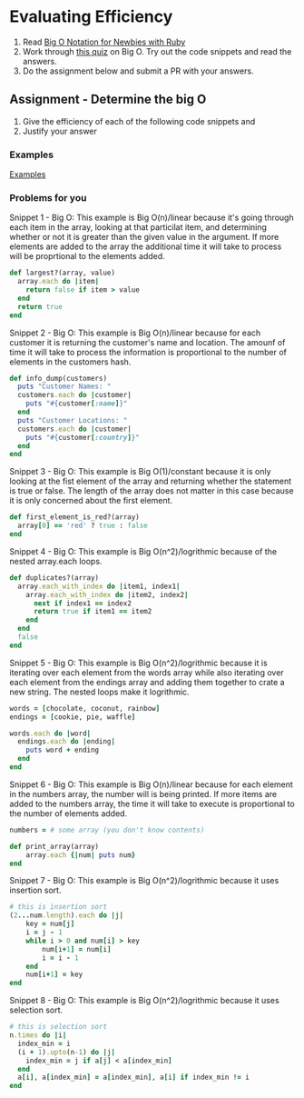 # Evaluating Efficiency

1. Read [Big O Notation for Newbies with Ruby](http://www.datakicks.com/2016/06/04/big-o-notation.html)
2. Work through [this quiz](http://www.codequizzes.com/computer-science/beginner/big-o-algorithms) on Big O. Try out the code snippets and read the answers.
3. Do the assignment below and submit a PR with your answers.


## Assignment - Determine the big O
1) Give the efficiency of each of the following code snippets and
2) Justify your answer

### Examples
[Examples](examples.md)

### Problems for you

Snippet 1 - Big O:
This example is Big O(n)/linear because it's going through each item in the array, looking at that particilat item, and determining whether or not it is greater than the given value in the argument. If more elements are added to the array the additional time it will take to process will be proprtional to the elements added.

```ruby
def largest?(array, value)
  array.each do |item|
    return false if item > value
  end
  return true
end
```

Snippet 2 - Big O:
This example is Big O(n)/linear because for each customer it is returning the customer's name and location. The amounf of time it will take to process the information is proportional to the number of elements in the customers hash. 

```ruby
def info_dump(customers)
  puts "Customer Names: "
  customers.each do |customer|
    puts "#{customer[:name]}"
  end
  puts "Customer Locations: "
  customers.each do |customer|
    puts "#{customer[:country]}"
  end
end
```

Snippet 3 - Big O:
This example is Big O(1)/constant because it is only looking at the fist element of the array and returning whether the statement is true or false. The length of the array does not matter in this case because it is only concerned about the first element.

```ruby
def first_element_is_red?(array)
  array[0] == 'red' ? true : false
end
```

Snippet 4 - Big O:
This example is Big O(n^2)/logrithmic because of the nested array.each loops. 

```ruby
def duplicates?(array)
  array.each_with_index do |item1, index1|
    array.each_with_index do |item2, index2|
      next if index1 == index2
      return true if item1 == item2
    end
  end
  false
end
```

Snippet 5 - Big O:
This example is Big O(n^2)/logrithmic because it is iterating over each element from the words array while also iterating over each element from the endings array and adding them together to crate a new string. The nested loops make it logrithmic.

```ruby
words = [chocolate, coconut, rainbow]
endings = [cookie, pie, waffle]

words.each do |word|
  endings.each do |ending|
    puts word + ending
  end
end
```

Snippet 6 - Big O:
This example is Big O(n)/linear because for each element in the numbers array, the number will is being printed. If more items are added to the numbers array, the time it will take to execute is proportional to the number of elements added.

```ruby
numbers = # some array (you don't know contents)

def print_array(array)
    array.each {|num| puts num}
end
```

Snippet 7 - Big O:
This example is Big O(n^2)/logrithmic because it uses insertion sort.

```ruby
# this is insertion sort
(2...num.length).each do |j|
    key = num[j]
    i = j - 1
    while i > 0 and num[i] > key
        num[i+1] = num[i]
        i = i - 1
    end
    num[i+1] = key
end
```

Snippet 8 - Big O:
This example is Big O(n^2)/logrithmic because it uses selection sort.

```ruby
# this is selection sort
n.times do |i|
  index_min = i
  (i + 1).upto(n-1) do |j|
    index_min = j if a[j] < a[index_min]
  end
  a[i], a[index_min] = a[index_min], a[i] if index_min != i
end
```
